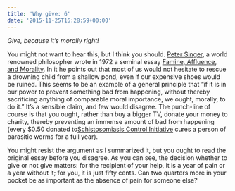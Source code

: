 ```yaml
---
title: 'Why give: 6'
date: '2015-11-25T16:28:59+00:00'
---
```

*Give, because it’s morally right!*

You might not want to hear this, but I think you should. [Peter Singer](http://www.youtube.com/watch?v=gVViICWs4dM), a world renowned philosopher wrote in 1972 a seminal essay [Famine, Affluence, and Morality](http://www.utilitarian.net/singer/by/1972----.htm). In it he points out that most of us would not hesitate to rescue a drowning child from a shallow pond, even if our expensive shoes would be ruined. This seems to be an example of a general principle that “if it is in our power to prevent something bad from happening, without thereby sacrificing anything of comparable moral importance, we ought, morally, to do it.” It’s a sensible claim, and few would disagree. The punch-line of course is that you ought, rather than buy a bigger TV, donate your money to charity, thereby preventing an immense amount of bad from happening (every $0.50 donated to[Schistosomiasis Control Initiative](http://www.givewell.org/international/top-charities/schistosomiasis-control-initiative) cures a person of parasitic worms for a full year).

You might resist the argument as I summarized it, but you ought to read the original essay before you disagree. As you can see, the decision whether to give or not give matters: for the recipient of your help, it is a year of pain or a year without it; for you, it is just fifty cents. Can two quarters more in your pocket be as important as the absence of pain for someone else?
